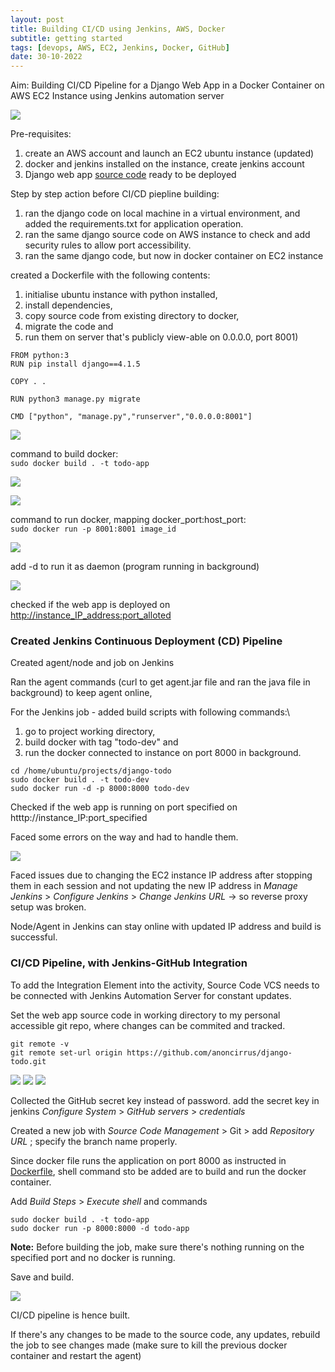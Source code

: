 ```yaml
---
layout: post
title: Building CI/CD using Jenkins, AWS, Docker 
subtitle: getting started
tags: [devops, AWS, EC2, Jenkins, Docker, GitHub]
date: 30-10-2022 
---
```

Aim: Building CI/CD Pipeline for a Django Web App in a Docker Container on AWS EC2 Instance using Jenkins automation server

![](../../../assets/images/devops_cicd/devops_project.png)

Pre-requisites: 
1. create an AWS account and launch an EC2 ubuntu instance (updated)
2. docker and jenkins installed on the instance, create jenkins account
3. Django web app [source code](https://github.com/shreys7/django-todo) ready to be deployed 

Step by step action before CI/CD piepline building:

1. ran the django code on local machine in a virtual environment, and added the requirements.txt for application operation.
2. ran the same django source code on AWS instance to check and add security rules to allow port accessibility.
3. ran the same django code, but now in docker container on EC2 instance

created a Dockerfile with the following contents:

1. initialise ubuntu instance with python installed, 
2. install dependencies, 
3. copy source code from existing directory to docker, 
4. migrate the code and 
5. run them on server that's publicly view-able on 0.0.0.0, port 8001)

```
FROM python:3 
RUN pip install django==4.1.5

COPY . .

RUN python3 manage.py migrate

CMD ["python", "manage.py","runserver","0.0.0.0:8001"]
```

![](../../../assets/images/devops_cicd/devops_docker.png)

command to build docker:\
`sudo docker build . -t todo-app`

![](../../../assets/images/devops_cicd/devops_proj3.png)

![](../../../assets/images/devops_cicd/devops_proj4.png)

command to run docker, mapping docker_port:host_port:\
`sudo docker run -p 8001:8001 image_id` 

![](../../../assets/images/devops_cicd/devops_proj6.png)

add -d to run it as daemon (program running in background)

![](../../../assets/images/devops_cicd/devops_docker_proj5.png)

checked if the web app is deployed on <u>http://instance_IP_address:port_alloted</u>

### Created Jenkins Continuous Deployment (CD) Pipeline 
Created agent/node and job on Jenkins

Ran the agent commands (curl to get agent.jar file and ran the java file in background) to keep agent online,

For the Jenkins job - added build scripts with following commands:\
1. go to project working directory, 
2. build docker with tag "todo-dev" and 
3. run the docker connected to instance on port 8000 in background.

```
cd /home/ubuntu/projects/django-todo
sudo docker build . -t todo-dev
sudo docker run -d -p 8000:8000 todo-dev
```

Checked if the web app is running on port specified on htttp://instance_IP:port_specified

Faced some errors on the way and had to handle them.

![](../../../assets/images/devops_cicd/error.png)

Faced issues due to changing the EC2 instance IP address after stopping them in each session and not updating the new IP address in *Manage Jenkins* > *Configure Jenkins* >  *Change Jenkins URL* -> so reverse proxy setup was broken. 

Node/Agent in Jenkins can stay online with updated IP address and build is successful. 

### CI/CD Pipeline, with Jenkins-GitHub Integration
To add the Integration Element into the activity, Source Code VCS needs to be connected with Jenkins Automation Server for constant updates.

Set the web app source code in working directory to my personal accessible git repo, where changes can be commited and tracked.

```
git remote -v 
git remote set-url origin https://github.com/anoncirrus/django-todo.git
```

![](../../../assets/images/devops_cicd/m1.png)
![](../../../assets/images/devops_cicd/m3.png)
![](../../../assets/images/devops_cicd/m2.png)

Collected the GitHub secret key instead of password. add the secret key in jenkins *Configure System* > *GitHub servers* > *credentials* 

Created a new job with *Source Code Management* > Git > add *Repository URL* ; specify the branch name properly.

Since docker file runs the application on port 8000 as instructed in <u>Dockerfile</u>, shell command sto be added are to build and run the docker container.

Add *Build Steps* > *Execute shell* and commands

```
sudo docker build . -t todo-app
sudo docker run -p 8000:8000 -d todo-app
```

**Note:** Before building the job, make sure there's nothing running on the specified port and no docker is running.

Save and build. 

![](../../../assets/images/devops_cicd/proj_success.png)

CI/CD pipeline is hence built. 

If there's any changes to be made to the source code, any updates, rebuild the job to see changes made (make sure to kill the previous docker container and restart the agent)